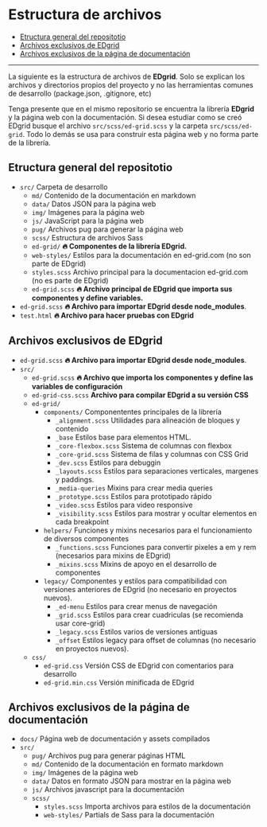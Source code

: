 # Estructura de archivos

<!-- TOC -->

- [Etructura general del repositotio](#etructura-general-del-repositotio)
- [Archivos exclusivos de EDgrid](#archivos-exclusivos-de-edgrid)
- [Archivos exclusivos de la página de documentación](#archivos-exclusivos-de-la-p%C3%A1gina-de-documentaci%C3%B3n)

<!-- /TOC -->

---

La siguiente es la estructura de archivos de **EDgrid**. Solo se explican los archivos y directorios propios del proyecto y no las herramientas comunes de desarrollo (package.json, .gitignore, etc)

Tenga presente que en el mismo repositorio se encuentra la librería **EDgrid** y la página web con la documentación. Si desea estudiar como se creó EDgrid busque el archivo `src/scss/ed-grid.scss` y la carpeta `src/scss/ed-grid`. Todo lo demás se usa para construir esta página web y no forma parte de la librería.

<a id="markdown-etructura-general-del-repositotio" name="etructura-general-del-repositotio"></a>
## Etructura general del repositotio

* `src/` Carpeta de desarrollo
    * `md/` Contenido de la documentación en markdown
    * `data/` Datos JSON para la página web
    * `img/` Imágenes para la página web
    * `js/` JavaScript para la página web
    * `pug/` Archivos pug para generar la página web
    * `scss/` Estructura de archivos Sass
    * `ed-grid/` **🔥 Componentes de la librería EDgrid.**
    * `web-styles/` Estilos para la documentación en ed-grid.com (no son parte de EDgrid)
    * `styles.scss` Archivo principal para la documentacion ed-grid.com (no es parte de EDgrid)
    * `ed-grid.scss` **🔥 Archivo principal de EDgrid que importa sus componentes y define variables.**
* `ed-grid.scss` **🔥 Archivo para importar EDgrid desde node_modules**.
* `test.html` **🔥 Archivo para hacer pruebas con EDgrid**

<a id="markdown-archivos-exclusivos-de-edgrid" name="archivos-exclusivos-de-edgrid"></a>
## Archivos exclusivos de EDgrid

* `ed-grid.scss` **🔥 Archivo para importar EDgrid desde node_modules**.
* `src/`
    * `ed-grid.scss` **🔥 Archivo que importa los componentes y define las variables de configuración**
    * `ed-grid-css.scss` **Archivo para compilar EDgrid a su versión CSS**
    * `ed-grid/`
        * `components/` Componententes principales de la librería
            * `_alignment.scss` Utilidades para alineación de bloques y contenido
            * `_base` Estilos base para elementos HTML.
            * `_core-flexbox.scss` Sistema de columnas con flexbox
            * `_core-grid.scss` Sistema de filas y columnas con CSS Grid
            * `_dev.scss` Estilos para debuggin
            * `_layouts.scss` Estilos para separaciones verticales, margenes y paddings.
            * `_media-queries` Mixins para crear media queries
            * `_prototype.scss` Estilos para prototipado rápido
            * `_video.scss` Estilos para video responsive
            * `_visibility.scss` Estilos para mostrar y ocultar elementos en cada breakpoint
        * `helpers/` Funciones y mixins necesarios para el funcionamiento de diversos componentes
            * `_functions.scss` Funciones para convertir pixeles a em y rem (necesarios para mixins de EDgrid)
            * `_mixins.scss` Mixins de apoyo en el desarrollo de componentes
        * `legacy/` Componentes y estilos para compatibilidad con versiones anteriores de EDgrid (no necesario en proyectos nuevos).
            * `_ed-menu` Estilos para crear menus de navegación
            * `_grid.scss` Estilos para crear cuadriculas (se recomienda usar core-grid)
            * `_legacy.scss` Estilos varios de versiones antiguas
            * `_offset` Estilos legacy para offset de columnas (no necesario en proyectos nuevos).
    * `css/`
        * `ed-grid.css` Versión CSS de EDgrid con comentarios para desarrollo
        * `ed-grid.min.css` Versión minificada de EDgrid

<a id="markdown-archivos-exclusivos-de-la-página-de-documentación" name="archivos-exclusivos-de-la-página-de-documentación"></a>
## Archivos exclusivos de la página de documentación

* `docs/` Página web de documentación y assets compilados
* `src/`
    * `pug/` Archivos pug para generar páginas HTML
    * `md/` Contenido de la documentación en formato markdown
    * `img/` Imágenes de la página web
    * `data/` Datos en formato JSON para mostrar en la página web
    * `js/` Archivos javascript para la documentación
    * `scss/`
        * `styles.scss` Importa archivos para estilos de la documentación
        * `web-styles/` Partials de Sass para la documentación
